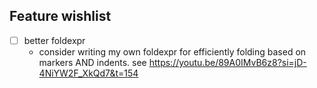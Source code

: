 ## Feature wishlist
- [ ] better foldexpr
  - consider writing my own foldexpr for efficiently folding
    based on markers AND indents. see https://youtu.be/89A0IMvB6z8?si=jD-4NiYW2F_XkQd7&t=154
